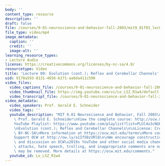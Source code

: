 ```yaml
---
body: ''
content_type: resource
description: ''
draft: false
file: /courses/9-01-neuroscience-and-behavior-fall-2003/mit9_01f03_lec09_360p_16_9.mp4
file_type: video/mp4
image_metadata:
  caption: ''
  credit: ''
  image-alt: ''
learning_resource_types:
- Lecture Audio
license: https://creativecommons.org/licenses/by-nc-sa/4.0/
resourcetype: Video
title: 'Lecture 09: Evolution (cont.); Reflex and Cerebellar Channels'
uid: 9178a593-8131-4656-b271-aa6da411c590
video_files:
  video_captions_file: /courses/9-01-neuroscience-and-behavior-fall-2003/1kj6QAWPetPAornXp4rlWUVt_G8MdzU5x_transcript.webvtt
  video_thumbnail_file: https://img.youtube.com/vi/Lo_LSZ_R1w4/default.jpg
  video_transcript_file: /courses/9-01-neuroscience-and-behavior-fall-2003/1kj6QAWPetPAornXp4rlWUVt_G8MdzU5x_transcript.pdf
video_metadata:
  video_speakers: Prof. Gerald E. Schneider
  video_tags: ''
  youtube_description: "MIT 9.01 Neuroscience and Behavior, Fall 2003\nInstructor:\
    \ Prof. Gerald E. Schneider\nView the complete course: http://ocw.mit.edu/courses/brain-and-cognitive-sciences/9-01-neuroscience-and-behavior-fall-2003\n\
    YouTube Playlist: https://www.youtube.com/playlist?list=PLUl4u3cNGP63U7FmbKD9KClb-94dyPJim\n\
    \nEvolution (cont.); Reflex and Cerebellar Channels\n\nLicense: Creative Commons\
    \ BY-NC-SA\nMore information at https://ocw.mit.edu/terms\nMore courses at https://ocw.mit.edu\n\
    Support OCW at http://ow.ly/a1If50zVRlQ\n\nWe encourage constructive comments\
    \ and discussion on OCW\u2019s YouTube and other social media channels. Personal\
    \ attacks, hate speech, trolling, and inappropriate comments are not allowed and\
    \ may be removed. More details at https://ocw.mit.edu/comments."
  youtube_id: Lo_LSZ_R1w4
---
```

